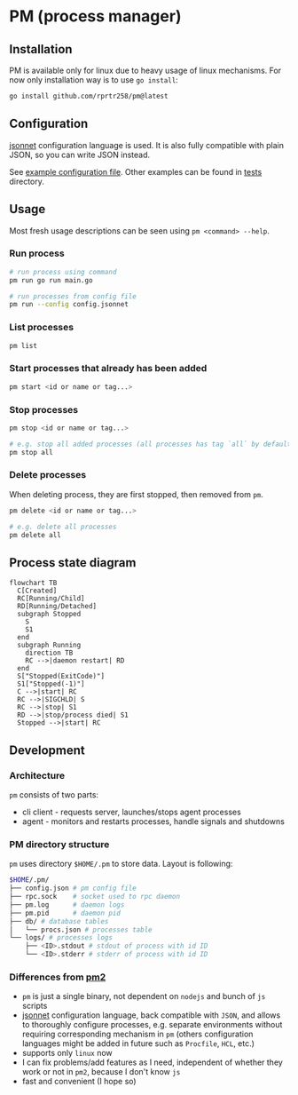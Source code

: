 # PM (process manager)

## Installation
PM is available only for linux due to heavy usage of linux mechanisms. For now only installation way is to use `go install`:
```sh
go install github.com/rprtr258/pm@latest
```

## Configuration
[jsonnet](https://jsonnet.org/) configuration language is used. It is also fully compatible with plain JSON, so you can write JSON instead.

See [example configuration file](./config.jsonnet). Other examples can be found in [tests](./tests) directory.

## Usage
Most fresh usage descriptions can be seen using `pm <command> --help`.

### Run process
```sh
# run process using command
pm run go run main.go

# run processes from config file
pm run --config config.jsonnet
```

### List processes
```sh
pm list
```

### Start processes that already has been added
```sh
pm start <id or name or tag...>
```

### Stop processes
```sh
pm stop <id or name or tag...>

# e.g. stop all added processes (all processes has tag `all` by default)
pm stop all
```

### Delete processes
When deleting process, they are first stopped, then removed from `pm`.
```sh
pm delete <id or name or tag...>

# e.g. delete all processes
pm delete all
```


## Process state diagram
```mermaid
flowchart TB
  C[Created]
  RC[Running/Child]
  RD[Running/Detached]
  subgraph Stopped
    S
    S1
  end
  subgraph Running
    direction TB
    RC -->|daemon restart| RD
  end
  S["Stopped(ExitCode)"]
  S1["Stopped(-1)"]
  C -->|start| RC
  RC -->|SIGCHLD| S
  RC -->|stop| S1
  RD -->|stop/process died| S1
  Stopped -->|start| RC
```

## Development

### Architecture
`pm` consists of two parts:
- cli client - requests server, launches/stops agent processes
- agent - monitors and restarts processes, handle signals and shutdowns

### PM directory structure
`pm` uses directory `$HOME/.pm` to store data. Layout is following:

```sh
$HOME/.pm/
├── config.json # pm config file
├── rpc.sock    # socket used to rpc daemon
├── pm.log      # daemon logs
├── pm.pid      # daemon pid
├── db/ # database tables
│   └── procs.json # processes table
└── logs/ # processes logs
    ├── <ID>.stdout # stdout of process with id ID
    └── <ID>.stderr # stderr of process with id ID
```

### Differences from [pm2](https://github.com/Unitech/pm2)
- `pm` is just a single binary, not dependent on `nodejs` and bunch of `js` scripts
- [jsonnet](https://jsonnet.org/) configuration language, back compatible with `JSON`, and allows to thoroughly configure processes, e.g. separate environments without requiring corresponding mechanism in `pm` (others configuration languages might be added in future such as `Procfile`, `HCL`, etc.)
- supports only `linux` now
- I can fix problems/add features as I need, independent of whether they work or not in `pm2`, because I don't know `js`
- fast and convenient (I hope so)
